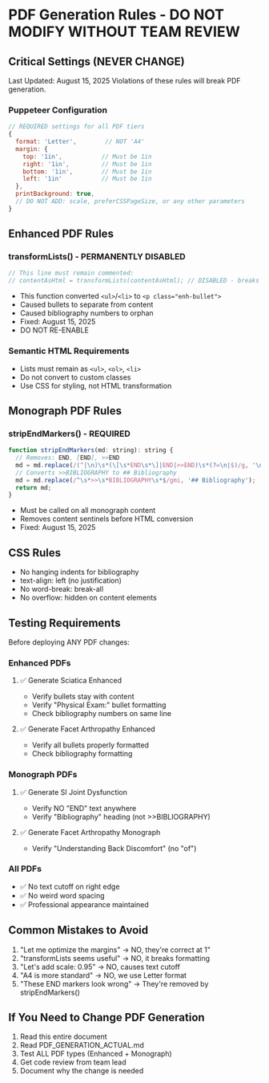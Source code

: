 # PDF Generation Rules - DO NOT MODIFY WITHOUT TEAM REVIEW

## Critical Settings (NEVER CHANGE)
Last Updated: August 15, 2025
Violations of these rules will break PDF generation.

### Puppeteer Configuration
```javascript
// REQUIRED settings for all PDF tiers
{
  format: 'Letter',        // NOT 'A4'
  margin: {
    top: '1in',           // Must be 1in
    right: '1in',         // Must be 1in
    bottom: '1in',        // Must be 1in
    left: '1in'           // Must be 1in
  },
  printBackground: true,
  // DO NOT ADD: scale, preferCSSPageSize, or any other parameters
}
```

## Enhanced PDF Rules

### transformLists() - PERMANENTLY DISABLED
```javascript
// This line must remain commented:
// contentAsHtml = transformLists(contentAsHtml); // DISABLED - breaks list formatting
```

- This function converted `<ul>`/`<li>` to `<p class="enh-bullet">`
- Caused bullets to separate from content
- Caused bibliography numbers to orphan
- Fixed: August 15, 2025
- DO NOT RE-ENABLE

### Semantic HTML Requirements
- Lists must remain as `<ul>`, `<ol>`, `<li>`
- Do not convert to custom classes
- Use CSS for styling, not HTML transformation

## Monograph PDF Rules

### stripEndMarkers() - REQUIRED
```javascript
function stripEndMarkers(md: string): string {
  // Removes: END, [END], >>END
  md = md.replace(/(^|\n)\s*(\[\s*END\s*\]|END|>>END)\s*(?=\n|$)/g, '\n');
  // Converts >>BIBLIOGRAPHY to ## Bibliography
  md = md.replace(/^\s*>>\s*BIBLIOGRAPHY\s*$/gmi, '## Bibliography');
  return md;
}
```

- Must be called on all monograph content
- Removes content sentinels before HTML conversion
- Fixed: August 15, 2025

## CSS Rules
- No hanging indents for bibliography
- text-align: left (no justification)
- No word-break: break-all
- No overflow: hidden on content elements

## Testing Requirements
Before deploying ANY PDF changes:

### Enhanced PDFs
1. ✅ Generate Sciatica Enhanced
   - Verify bullets stay with content
   - Verify "Physical Exam:" bullet formatting
   - Check bibliography numbers on same line

2. ✅ Generate Facet Arthropathy Enhanced
   - Verify all bullets properly formatted
   - Check bibliography formatting

### Monograph PDFs
1. ✅ Generate SI Joint Dysfunction
   - Verify NO "END" text anywhere
   - Verify "Bibliography" heading (not >>BIBLIOGRAPHY)

2. ✅ Generate Facet Arthropathy Monograph
   - Verify "Understanding Back Discomfort" (no "of")

### All PDFs
- ✅ No text cutoff on right edge
- ✅ No weird word spacing
- ✅ Professional appearance maintained

## Common Mistakes to Avoid
1. "Let me optimize the margins" → NO, they're correct at 1"
2. "transformLists seems useful" → NO, it breaks formatting
3. "Let's add scale: 0.95" → NO, causes text cutoff
4. "A4 is more standard" → NO, we use Letter format
5. "These END markers look wrong" → They're removed by stripEndMarkers()

## If You Need to Change PDF Generation
1. Read this entire document
2. Read PDF_GENERATION_ACTUAL.md
3. Test ALL PDF types (Enhanced + Monograph)
4. Get code review from team lead
5. Document why the change is needed